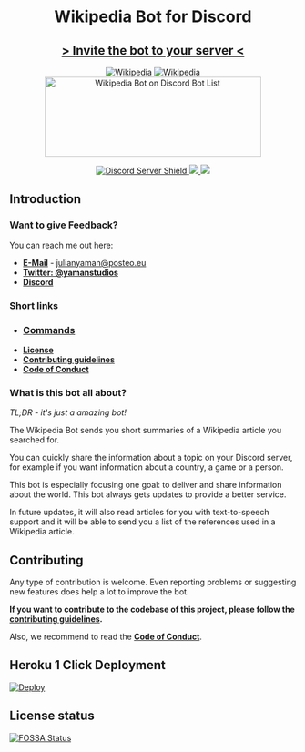 <h1 align="center"> Wikipedia Bot for Discord </h1>

<h2 align="center"> <a href="https://discordapp.com/oauth2/authorize?client_id=554751047030013953&scope=bot&permissions=3467328"> > Invite the bot to your server < </a></h2>

<p align="center">
<a href="https://discordbots.org/bot/554751047030013953" >
  <img src="https://discordbots.org/api/widget/554751047030013953.svg" alt="Wikipedia" />
</a>
<a href="https://bots.ondiscord.xyz/bots/554751047030013953">
    <img src="https://bots.ondiscord.xyz/bots/554751047030013953/embed?theme=dark&showGuilds=true" alt="Wikipedia" />
</a>
<a href="https://discordbotlist.com/bots/554751047030013953">
    <img width="380" height="140"
        src="https://discordbotlist.com/bots/554751047030013953/widget"
        alt="Wikipedia Bot on Discord Bot List">
</a>
</p>

<p align="center">
<a href="https://discord.gg/yAUmDNb">
    <img src="https://discordapp.com/api/guilds/358751806697897984/embed.png" alt="Discord Server Shield"/>
</a>
<a href="https://discordapp.com/oauth2/authorize?client_id=554751047030013953&scope=bot&permissions=3467328">
    <img src="https://img.shields.io/badge/Discord-Add%20Bot-7289DA.svg"/>
</a>
<a href="https://app.fossa.io/projects/git%2Bgithub.com%2FjulianYaman%2Fwikipedia-bot?ref=badge_shield" alt="FOSSA Status">
    <img src="https://app.fossa.io/api/projects/git%2Bgithub.com%2FjulianYaman%2Fwikipedia-bot.svg?type=shield"/>
</a>
</p>

## Introduction

### Want to give Feedback?
You can reach me out here:
- **[E-Mail](mailto:julianyaman@posteo.eu)** - julianyaman@posteo.eu
- **[Twitter: @yamanstudios](https://twitter.com/yamanstudios)**
- **[Discord](https://discord.gg/yAUmDNb)**

### Short links

- ### [Commands](https://github.com/julianYaman/wikipedia-bot/blob/master/COMMANDS.md)
- **[License](https://github.com/julianYaman/wikipedia-bot/blob/master/LICENSE)**
- [**Contributing guidelines**](https://github.com/julianYaman/wikipedia-bot/blob/master/docs/CONTRIBUTING.md)
- [**Code of Conduct**](https://github.com/julianYaman/wikipedia-bot/blob/master/docs/CODE_OF_CONDUCT.md)

### What is this bot all about?

*TL;DR - it's just a amazing bot!*

The Wikipedia Bot sends you short summaries of a Wikipedia article you searched for.

You can quickly share the information about a topic on your Discord server, for example if you want information about a country, a game or a person.

This bot is especially focusing one goal: to deliver and share information about the world.
This bot always gets updates to provide a better service.

In future updates, it will also read articles for you with text-to-speech support and it will be able to send you a list of the references used in a Wikipedia article.

## Contributing

Any type of contribution is welcome. Even reporting problems or suggesting new features
does help a lot to improve the bot.

**If you want to contribute to the codebase of this project, please follow the
[contributing guidelines](https://github.com/julianYaman/wikipedia-bot/blob/master/docs/CONTRIBUTING.md).**

Also, we recommend to read the [**Code of Conduct**](https://github.com/julianYaman/wikipedia-bot/blob/master/docs/CODE_OF_CONDUCT.md).

## Heroku 1 Click Deployment

[![Deploy](https://www.herokucdn.com/deploy/button.png)](https://heroku.com/deploy)

## License status
[![FOSSA Status](https://app.fossa.io/api/projects/git%2Bgithub.com%2FjulianYaman%2Fwikipedia-bot.svg?type=large)](https://app.fossa.io/projects/git%2Bgithub.com%2FjulianYaman%2Fwikipedia-bot?ref=badge_large)
